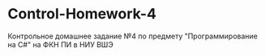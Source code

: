 # Control-Homework-4
Контрольное домашнее задание №4 по предмету "Программирование на С#" на ФКН ПИ в НИУ ВШЭ
